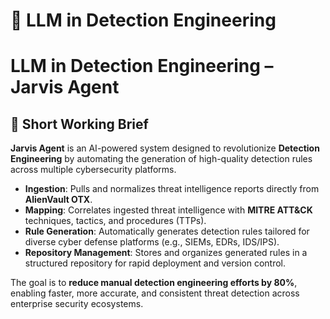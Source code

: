 # 🔬 LLM in Detection Engineering 
# LLM in Detection Engineering – Jarvis Agent

## 🔎 Short Working Brief

**Jarvis Agent** is an AI-powered system designed to revolutionize **Detection Engineering** by automating the generation of high-quality detection rules across multiple cybersecurity platforms.

- **Ingestion**: Pulls and normalizes threat intelligence reports directly from **AlienVault OTX**.
- **Mapping**: Correlates ingested threat intelligence with **MITRE ATT&CK** techniques, tactics, and procedures (TTPs).
- **Rule Generation**: Automatically generates detection rules tailored for diverse cyber defense platforms (e.g., SIEMs, EDRs, IDS/IPS).
- **Repository Management**: Stores and organizes generated rules in a structured repository for rapid deployment and version control.

The goal is to **reduce manual detection engineering efforts by 80%**, enabling faster, more accurate, and consistent threat detection across enterprise security ecosystems.

